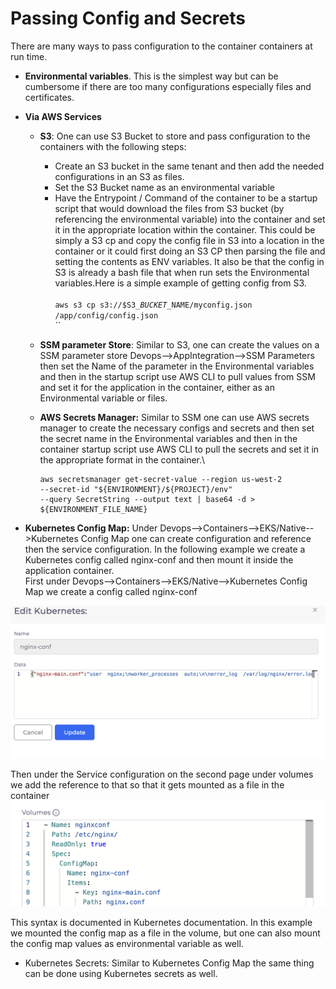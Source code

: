 # Passing Config and Secrets

There are many ways to pass configuration to the container containers at run time.

* **Environmental variables**. This is the simplest way but can be cumbersome if there are too many configurations especially files and certificates.
* **Via AWS Services**
  * **S3**: One can use S3 Bucket to store and pass configuration to the containers with the following steps:
    * Create an S3 bucket in the same tenant and then add the needed configurations in an S3 as files.
    * Set the S3 Bucket name as an environmental variable
    * Have the Entrypoint / Command of the container to be a startup script that would download the files from S3 bucket (by referencing the environmental variable) into the container and set it in the appropriate location within the container. This could be simply a S3 cp and copy the config file in S3 into a location in the container or it could first doing an S3 CP then parsing the file and setting the contents as ENV variables. It also be that the config in S3 is already a bash file that when run sets the Environmental variables.Here is a simple example of getting config from S3. \
      \
      `aws s3 cp s3://$S3_`_`BUCKET_`_`NAME/myconfig.json /app/config/config.json`\
      ``
  * **SSM parameter Store**: Similar to S3, one can create the values on a SSM parameter store Devops-->AppIntegration-->SSM Parameters then set the Name of the parameter in the Environmental variables and then in the startup script use AWS CLI to pull values from SSM and set it for the application in the container, either as an Environmental variable or files.
  *   **AWS Secrets Manager:** Similar to SSM one can use AWS secrets manager to create the necessary configs and secrets and then set the secret name in the Environmental variables and then in the container startup script use AWS CLI to pull the secrets and set it in the appropriate format in the container.\


      ```
      aws secretsmanager get-secret-value --region us-west-2 
      --secret-id "${ENVIRONMENT}/${PROJECT}/env" 
      --query SecretString --output text | base64 -d > ${ENVIRONMENT_FILE_NAME}
      ```


* **Kubernetes Config Map:** Under Devops-->Containers-->EKS/Native-->Kubernetes Config Map one can create configuration and reference then the service configuration. In the following example we create a Kubernetes config called nginx-conf and then mount it inside the application container.\
  First under Devops-->Containers-->EKS/Native-->Kubernetes Config Map we create a config called nginx-conf

![](<../../.gitbook/assets/image (4).png>)

Then under the Service configuration on the second page under volumes we add the reference to that so that it gets mounted as a file in the container\
![](<../../.gitbook/assets/image (19).png>)

This syntax is documented in Kubernetes documentation. In this example we mounted the config map as a file in the volume, but one can also mount the config map values as environmental variable as well.

* Kubernetes Secrets: Similar to Kubernetes Config Map the same thing can be done using Kubernetes secrets as well.

&#x20;&#x20;
